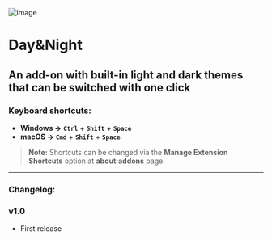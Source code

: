 ![image](https://i.postimg.cc/j2bXchT4/dn-logo-git.png)

# Day&Night

## An add-on with built-in light and dark themes that can be switched with one click

### **Keyboard shortcuts:**

- **Windows →** **`Ctrl`** + **`Shift`** + **`Space`**
- **macOS →** **`Cmd`** + **`Shift`** + **`Space`**

> **Note:** Shortcuts can be changed via the **Manage Extension Shortcuts** option at **about:addons** page.

---

### **Changelog:**

### v1.0

- First release
